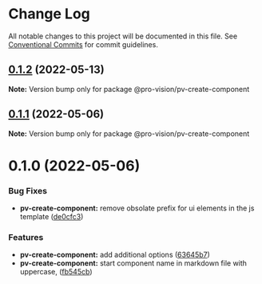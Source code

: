 # Change Log

All notable changes to this project will be documented in this file.
See [Conventional Commits](https://conventionalcommits.org) for commit guidelines.

## [0.1.2](https://github.com/pro-vision/fe-tools/compare/@pro-vision/pv-create-component@0.1.1...@pro-vision/pv-create-component@0.1.2) (2022-05-13)

**Note:** Version bump only for package @pro-vision/pv-create-component





## [0.1.1](https://github.com/pro-vision/fe-tools/compare/@pro-vision/pv-create-component@0.1.0...@pro-vision/pv-create-component@0.1.1) (2022-05-06)

**Note:** Version bump only for package @pro-vision/pv-create-component





# 0.1.0 (2022-05-06)


### Bug Fixes

* **pv-create-component:** remove obsolate prefix for ui elements in the js template ([de0cfc3](https://github.com/pro-vision/fe-tools/commit/de0cfc33c5bc3e976ed3d71bbad2fa60ed4d2a95))


### Features

* **pv-create-component:** add additional options ([63645b7](https://github.com/pro-vision/fe-tools/commit/63645b785265e4fe850dd66c3be0b8edddff9202))
* **pv-create-component:** start component name in markdown file with uppercase, ([fb545cb](https://github.com/pro-vision/fe-tools/commit/fb545cb2740e7a142ed65eafb2df7dbf9c4cf818))
